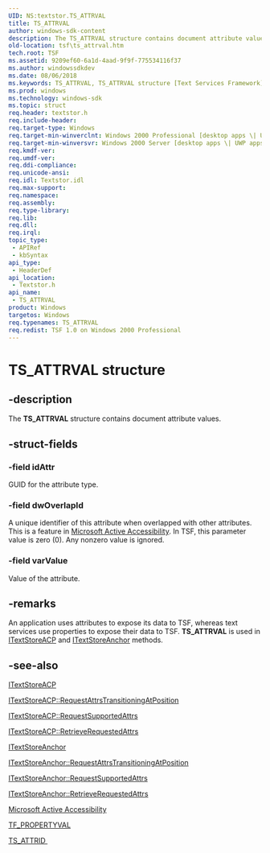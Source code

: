 ```yaml
---
UID: NS:textstor.TS_ATTRVAL
title: TS_ATTRVAL
author: windows-sdk-content
description: The TS_ATTRVAL structure contains document attribute values.
old-location: tsf\ts_attrval.htm
tech.root: TSF
ms.assetid: 9209ef60-6a1d-4aad-9f9f-775534116f37
ms.author: windowssdkdev
ms.date: 08/06/2018
ms.keywords: TS_ATTRVAL, TS_ATTRVAL structure [Text Services Framework], _tsf_ts_attrval_ref, textstor/TS_ATTRVAL, tsf.ts_attrval
ms.prod: windows
ms.technology: windows-sdk
ms.topic: struct
req.header: textstor.h
req.include-header: 
req.target-type: Windows
req.target-min-winverclnt: Windows 2000 Professional [desktop apps \| UWP apps]
req.target-min-winversvr: Windows 2000 Server [desktop apps \| UWP apps]
req.kmdf-ver: 
req.umdf-ver: 
req.ddi-compliance: 
req.unicode-ansi: 
req.idl: Textstor.idl
req.max-support: 
req.namespace: 
req.assembly: 
req.type-library: 
req.lib: 
req.dll: 
req.irql: 
topic_type:
 - APIRef
 - kbSyntax
api_type:
 - HeaderDef
api_location:
 - Textstor.h
api_name:
 - TS_ATTRVAL
product: Windows
targetos: Windows
req.typenames: TS_ATTRVAL
req.redist: TSF 1.0 on Windows 2000 Professional
---
```


# TS_ATTRVAL structure


## -description



The <b>TS_ATTRVAL</b> structure contains document attribute values.




## -struct-fields




### -field idAttr

GUID for the attribute type.


### -field dwOverlapId

A unique identifier of this attribute when overlapped with other attributes. This is a feature in <a href="_msaa_microsoft_active_accessibility_start_page">Microsoft Active Accessibility</a>. In TSF, this parameter value is zero (0). Any nonzero value is ignored.


### -field varValue

Value of the attribute.


## -remarks



An application uses attributes to expose its data to TSF, whereas text services use properties to expose their data to TSF. <b>TS_ATTRVAL</b> is used in <a href="https://msdn.microsoft.com/21e011f7-6791-4eb9-85c9-18bd10107119">ITextStoreACP</a> and <a href="https://msdn.microsoft.com/62730a6d-4dc8-4207-9818-ab95e6537854">ITextStoreAnchor</a> methods.




## -see-also




<a href="https://msdn.microsoft.com/21e011f7-6791-4eb9-85c9-18bd10107119">ITextStoreACP
      </a>



<a href="https://msdn.microsoft.com/ffd27e9b-3281-45a9-84f2-d09103689ced">ITextStoreACP::RequestAttrsTransitioningAtPosition
      </a>



<a href="https://msdn.microsoft.com/243cd002-c882-4ce9-b528-1a2229c46f4a">ITextStoreACP::RequestSupportedAttrs
      </a>



<a href="https://msdn.microsoft.com/6cd34ca5-6561-4161-beac-98248f0415f6">ITextStoreACP::RetrieveRequestedAttrs
      </a>



<a href="https://msdn.microsoft.com/62730a6d-4dc8-4207-9818-ab95e6537854">ITextStoreAnchor
      </a>



<a href="https://msdn.microsoft.com/f0f43237-8c26-4e0c-8717-908884229b7b">ITextStoreAnchor::RequestAttrsTransitioningAtPosition
      </a>



<a href="https://msdn.microsoft.com/ab81d79d-e991-4c2d-9fb7-95393e002828">ITextStoreAnchor::RequestSupportedAttrs
      </a>



<a href="https://msdn.microsoft.com/36847680-bcf2-4db5-a587-90518f60cf5b">ITextStoreAnchor::RetrieveRequestedAttrs
      </a>



<a href="_msaa_microsoft_active_accessibility_start_page">Microsoft Active Accessibility</a>



<a href="https://msdn.microsoft.com/50a5930c-ba17-4441-99a7-efc6c4bfc2ab">TF_PROPERTYVAL
      </a>



<a href="https://msdn.microsoft.com/5e375609-3d3c-4c12-ae05-dcaa70779162">TS_ATTRID
      </a>
 

 


